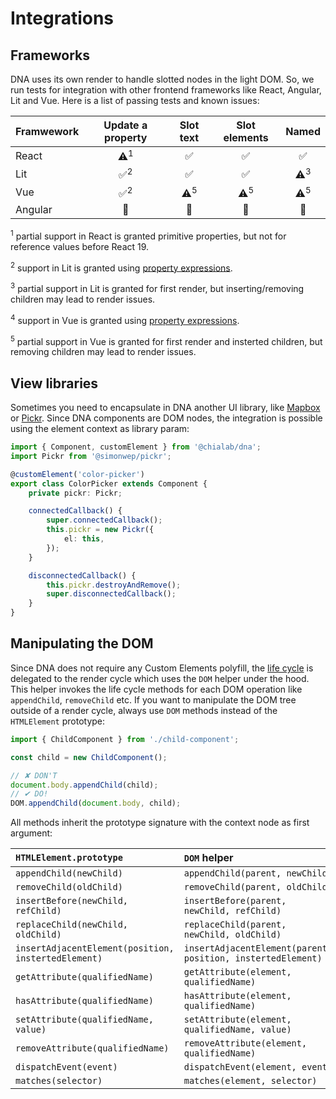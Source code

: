 # Integrations

## Frameworks

DNA uses its own render to handle slotted nodes in the light DOM. So, we run tests for integration with other frontend frameworks like React, Angular, Lit and Vue. Here is a list of passing tests and known issues:

| Framwework | Update a property |   Slot text    | Slot elements  |     Named      |
| ---------- | :---------------: | :------------: | :------------: | :------------: |
| React      |  ⚠️<sup>1</sup>   |       ✅       |       ✅       |       ✅       |
| Lit        |  ✅<sup>2</sup>   |       ✅       |       ✅       | ⚠️<sup>3</sup> |
| Vue        |  ✅<sup>2</sup>   | ⚠️<sup>5</sup> | ⚠️<sup>5</sup> | ⚠️<sup>5</sup> |
| Angular    |        🚧         |       🚧       |       🚧       |       🚧       |

<sup>1</sup> partial support in React is granted primitive properties, but not for reference values before React 19.

<sup>2</sup> support in Lit is granted using [property expressions](https://lit.dev/docs/templates/expressions/#property-expressions).

<sup>3</sup> partial support in Lit is granted for first render, but inserting/removing children may lead to render issues.

<sup>4</sup> support in Vue is granted using [property expressions](https://vuejs.org/guide/extras/render-function.html).

<sup>5</sup> partial support in Vue is granted for first render and insterted children, but removing children may lead to render issues.

## View libraries

Sometimes you need to encapsulate in DNA another UI library, like [Mapbox](https://github.com/mapbox/mapbox-gl-js) or [Pickr](https://github.com/Simonwep/pickr). Since DNA components are DOM nodes, the integration is possible using the element context as library param:

```ts
import { Component, customElement } from '@chialab/dna';
import Pickr from '@simonwep/pickr';

@customElement('color-picker')
export class ColorPicker extends Component {
    private pickr: Pickr;

    connectedCallback() {
        super.connectedCallback();
        this.pickr = new Pickr({
            el: this,
        });
    }

    disconnectedCallback() {
        this.pickr.destroyAndRemove();
        super.disconnectedCallback();
    }
}
```

## Manipulating the DOM

Since DNA does not require any Custom Elements polyfill, the [life cycle](./life-cycle) is delegated to the render cycle which uses the `DOM` helper under the hood. This helper invokes the life cycle methods for each DOM operation like `appendChild`, `removeChild` etc.
If you want to manipulate the DOM tree outside of a render cycle, always use `DOM` methods instead of the `HTMLElement` prototype:

```ts
import { ChildComponent } from './child-component';

const child = new ChildComponent();

// ✘ DON'T
document.body.appendChild(child);
// ✔︎ DO!
DOM.appendChild(document.body, child);
```

All methods inherit the prototype signature with the context node as first argument:

| `HTMLElement.prototype`                             | `DOM` helper                                                |
| :-------------------------------------------------- | :---------------------------------------------------------- |
| `appendChild(newChild)`                             | `appendChild(parent, newChild)`                             |
| `removeChild(oldChild)`                             | `removeChild(parent, oldChild)`                             |
| `insertBefore(newChild, refChild)`                  | `insertBefore(parent, newChild, refChild)`                  |
| `replaceChild(newChild, oldChild)`                  | `replaceChild(parent, newChild, oldChild)`                  |
| `insertAdjacentElement(position, instertedElement)` | `insertAdjacentElement(parent, position, instertedElement)` |
| `getAttribute(qualifiedName)`                       | `getAttribute(element, qualifiedName)`                      |
| `hasAttribute(qualifiedName)`                       | `hasAttribute(element, qualifiedName)`                      |
| `setAttribute(qualifiedName, value)`                | `setAttribute(element, qualifiedName, value)`               |
| `removeAttribute(qualifiedName)`                    | `removeAttribute(element, qualifiedName)`                   |
| `dispatchEvent(event)`                              | `dispatchEvent(element, event)`                             |
| `matches(selector)`                                 | `matches(element, selector)`                                |

</aside>
